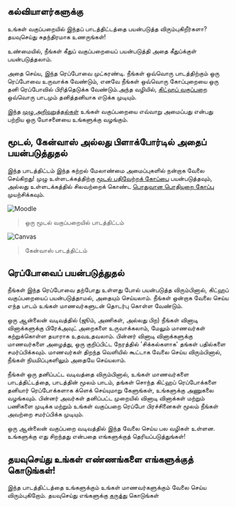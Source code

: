 ## கல்வியாளர்களுக்கு

உங்கள் வகுப்பறையில் இந்தப் பாடத்திட்டத்தை பயன்படுத்த விரும்புகிறீர்களா? தயவுசெய்து சுதந்திரமாக உணருங்கள்!

உண்மையில், நீங்கள் கீதுப் வகுப்பறையைப் பயன்படுத்தி அதை கீதுப்க்குள் பயன்படுத்தலாம்.

அதை செய்ய, இந்த ரெப்போவை முட்கரண்டி. நீங்கள் ஒவ்வொரு பாடத்திற்கும் ஒரு ரெப்போவை உருவாக்க வேண்டும், எனவே நீங்கள் ஒவ்வொரு கோப்புறையை ஒரு தனி ரெப்போவில் பிரித்தெடுக்க வேண்டும்.அந்த வழியில், [கிட்ஹப் வகுப்பறை](https://classroom.github.com/classrooms) ஒவ்வொரு பாடமும் தனித்தனியாக எடுக்க முடியும்.

இந்த [முழு அறிவுறுத்தல்கள்](https://github.blog/2020-03-18-set-up-your-digital-classroom-with-github-classroom/) உங்கள் வகுப்பறையை எவ்வாறு அமைப்பது என்பது பற்றிய ஒரு யோசனையை உங்களுக்கு வழங்கும்.

## மூடல், கேன்வாஸ் அல்லது பிளாக்போர்டில் அதைப் பயன்படுத்துதல்

இந்த பாடத்திட்டம் இந்த கற்றல் மேலாண்மை அமைப்புகளில் நன்றாக வேலை செய்கிறது! முழு உள்ளடக்கத்திற்கு [மூடல் பதிவேற்றக் கோப்பை](../teaching-files/webdev-moodle.mbz) பயன்படுத்தவும், அல்லது உள்ளடக்கத்தில் சிலவற்றைக் கொண்ட [பொதுவான பொதியுறை கோப்பு](../teaching-files/webdev-common-cartridge.imscc) முயற்சிக்கவும்.

![Moodle](../teaching-files/moodle.png)
> ஒரு மூடல் வகுப்பறையில் பாடத்திட்டம்

![Canvas](../teaching-files/canvas.png)
> கேன்வாஸ் பாடத்திட்டம்

## ரெப்போவைப் பயன்படுத்துதல்

நீங்கள் இந்த ரெப்போவை தற்போது உள்ளது போல் பயன்படுத்த விரும்பினால், கிட்ஹப் வகுப்பறையைப் பயன்படுத்தாமல், அதையும் செய்யலாம். நீங்கள் ஒன்றாக வேலை செய்ய எந்த பாடம் உங்கள் மாணவர்களுடன் தொடர்பு கொள்ள வேண்டும்.

ஒரு ஆன்லைன் வடிவத்தில் (ஜூம், அணிகள், அல்லது பிற) நீங்கள் வினாடி வினாக்களுக்கு பிரேக்அவுட் அறைகளை உருவாக்கலாம், மேலும் மாணவர்கள் கற்றுக்கொள்ள தயாராக உதவஉதவலாம். பின்னர் வினாடி வினாக்களுக்கு மாணவர்களை அழைத்து, ஒரு குறிப்பிட்ட நேரத்தில் 'சிக்கல்களாக' தங்கள் பதில்களை சமர்ப்பிக்கவும். மாணவர்கள் திறந்த வெளியில் கூட்டாக வேலை செய்ய விரும்பினால், நீங்கள் நியமிப்புகளிலும் அதையே செய்யலாம்.

நீங்கள் ஒரு தனிப்பட்ட வடிவத்தை விரும்பினால், உங்கள் மாணவர்களை பாடத்திட்டத்தை, பாடத்தின் மூலம் பாடம், தங்கள் சொந்த கிட்ஹப் ரெப்போக்களை தனியார் ரெப்போக்களாக க்ளெக் செய்யுமாறு கேளுங்கள், உங்களுக்கு அணுகலை வழங்கவும். பின்னர் அவர்கள் தனிப்பட்ட முறையில் வினாடி வினாக்கள் மற்றும் பணிகளை முடிக்க மற்றும் உங்கள் வகுப்பறை ரெப்போ பிரச்சினைகள் மூலம் நீங்கள் அவற்றை சமர்ப்பிக்க முடியும்.

ஒரு ஆன்லைன் வகுப்பறை வடிவத்தில் இந்த வேலை செய்ய பல வழிகள் உள்ளன. உங்களுக்கு எது சிறந்தது என்பதை எங்களுக்குத் தெரியப்படுத்துங்கள்!

## தயவுசெய்து உங்கள் எண்ணங்களை எங்களுக்குத் கொடுங்கள்!

இந்த பாடத்திட்டத்தை உங்களுக்கும் உங்கள் மாணவர்களுக்கும் வேலை செய்ய விரும்புகிறோம். தயவுசெய்து எங்களுக்கு [கருத்து](https://forms.microsoft.com/Pages/ResponsePage.aspx?id=v4j5cvGGr0GRqy180BHbR2humCsRZhxNuI79cm6n0hRUQzRVVU9VVlU5UlFLWTRLWlkyQUxORTg5WS4u) கொடுங்கள்
